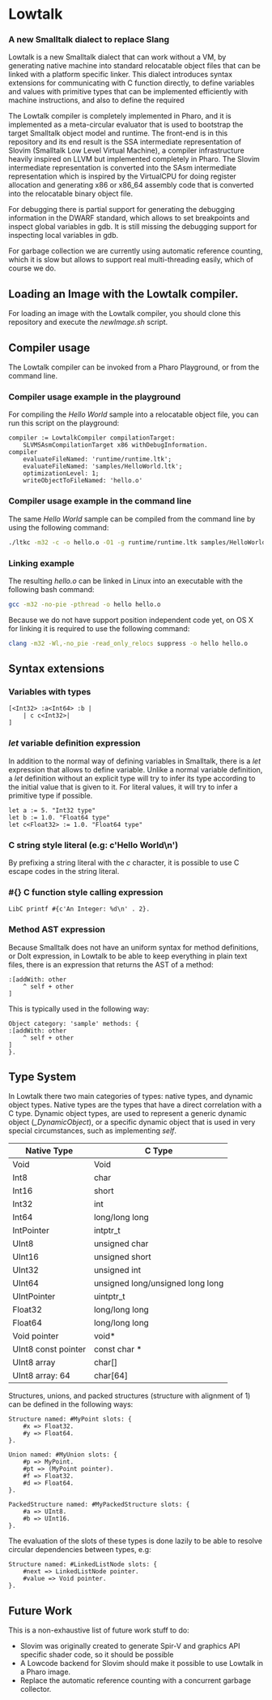 # Lowtalk
### A new Smalltalk dialect to replace Slang

Lowtalk is a new Smalltalk dialect that can work without a VM, by generating
native machine into standard relocatable object files that can be linked with a
platform specific linker. This dialect introduces syntax extensions for communicating
with C function directly, to define variables and values with primitive types
that can be implemented efficiently with machine instructions, and also to define
the required

The Lowtalk compiler is completely implemented in Pharo, and it is implemented as
a meta-circular evaluator that is used to bootstrap the target Smalltalk object model and runtime. The front-end is in this repository and its end result is the SSA
intermediate representation of Slovim (Smalltalk Low Level Virtual Machine), a compiler infrastructure heavily inspired on LLVM but implemented completely in Pharo. The
Slovim intermediate representation is converted into the SAsm intermediate
representation which is inspired by the VirtualCPU for doing register allocation
and generating x86 or x86_64 assembly code that is converted into the relocatable
binary object file.

For debugging there is partial support for generating the debugging information in
the DWARF standard, which allows to set breakpoints and inspect global variables
in gdb. It is still missing the debugging support for inspecting local variables in
gdb.

For garbage collection we are currently using automatic reference counting, which
it is slow but allows to support real multi-threading easily, which of course we do.

## Loading an Image with the Lowtalk compiler.
For loading an image with the Lowtalk compiler, you should clone this repository
and execute the *newImage.sh* script.

## Compiler usage
The Lowtalk compiler can be invoked from a Pharo Playground, or from the command line.

### Compiler usage example in the playground
For compiling the *Hello World* sample into a relocatable object file, you can run this script on the playground:

```Smalltalk
compiler := LowtalkCompiler compilationTarget:
    SLVMSAsmCompilationTarget x86 withDebugInformation.
compiler
	evaluateFileNamed: 'runtime/runtime.ltk';
    evaluateFileNamed: 'samples/HelloWorld.ltk';
	optimizationLevel: 1;
	writeObjectToFileNamed: 'hello.o'
```

### Compiler usage example in the command line
The same *Hello World* sample can be compiled from the command line by using the
following command:

```bash
./ltkc -m32 -c -o hello.o -O1 -g runtime/runtime.ltk samples/HelloWorld.ltk
```

### Linking example

The resulting *hello.o* can be linked in Linux into an executable with the following
bash command:

```bash
gcc -m32 -no-pie -pthread -o hello hello.o
```

Because we do not have support position independent code yet, on OS X for linking it is required to use the following command:

```bash
clang -m32 -Wl,-no_pie -read_only_relocs suppress -o hello hello.o
```

## Syntax extensions

### Variables with types

```Smalltalk
[<Int32> :a<Int64> :b |
    | c c<Int32>|
]
```

### *let* variable definition expression

In addition to the normal way of defining variables in Smalltalk, there is a *let*
expression that allows to define variable. Unlike a normal variable definition,
a *let* definition without an explicit type will try to infer its type according
to the initial value that is given to it. For literal values, it will try to infer
a primitive type if possible.

```Smalltalk
let a := 5. "Int32 type"
let b := 1.0. "Float64 type"
let c<Float32> := 1.0. "Float64 type"
```

### C string style literal (e.g: c'Hello World\n')

By prefixing a string literal with the *c* character, it is possible to use C escape codes in the string literal.

### #{} C function style calling expression

```Smalltalk
LibC printf #{c'An Integer: %d\n' . 2}.
```

### Method AST expression
Because Smalltalk does not have an uniform syntax for method definitions, or DoIt expression, in Lowtalk to be able to keep everything in plain text files, there is an expression that returns the AST of a method:

```Smalltalk
:[addWith: other
    ^ self + other
]
```

This is typically used in the following way:
```Smalltalk
Object category: 'sample' methods: {
:[addWith: other
    ^ self + other
]
}.
```

## Type System

In Lowtalk there two main categories of types: native types, and
dynamic object types. Native types are the types that have a direct correlation
with a C type. Dynamic object types, are used to represent a generic dynamic object (*_DynamicObject*), or a specific dynamic object that is used in very special circumstances, such as implementing *self*.

| Native Type         | C Type                           |
|---------------------|----------------------------------|
| Void                | Void                             |
| Int8                | char                             |
| Int16               | short                            |
| Int32               | int                              |
| Int64               | long/long long                   |
| IntPointer          | intptr_t                         |
| UInt8               | unsigned char                    |
| UInt16              | unsigned short                   |
| UInt32              | unsigned int                     |
| UInt64              | unsigned long/unsigned long long |
| UIntPointer         | uintptr_t                        |
| Float32             | long/long long                   |
| Float64             | long/long long                   |
| Void pointer        | void*                            |
| UInt8 const pointer | const char *                     |
| UInt8 array         | char[]                           |
| UInt8 array: 64     | char[64]                         |

Structures, unions, and packed structures (structure with alignment of 1) can be defined in the following ways:

```Smalltalk
Structure named: #MyPoint slots: {
    #x => Float32.
    #y => Float64.
}.

Union named: #MyUnion slots: {
    #p => MyPoint.
    #pt => (MyPoint pointer).
    #f => Float32.
    #d => Float64.
}.

PackedStructure named: #MyPackedStructure slots: {
    #a => UInt8.
    #b => UInt16.
}.
```

The evaluation of the slots of these types is done lazily to be able to resolve
circular dependencies between types, e.g:

```Smalltalk
Structure named: #LinkedListNode slots: {
    #next => LinkedListNode pointer.
    #value => Void pointer.
}.
```

## Future Work

This is a non-exhaustive list of future work stuff to do:

- Slovim was originally created to generate Spir-V and graphics API specific shader
code, so it should be possible
- A Lowcode backend for Slovim should make it possible to use Lowtalk in a Pharo
image.
- Replace the automatic reference counting with a concurrent garbage collector.
